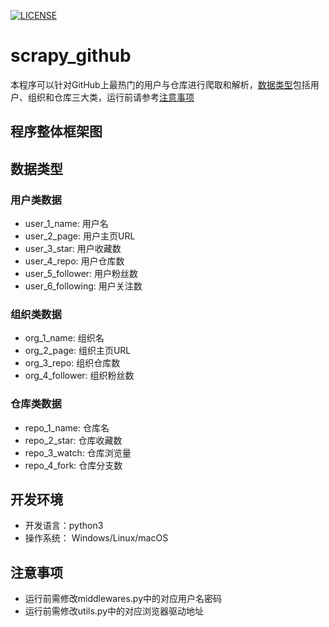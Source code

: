 [![LICENSE](https://img.shields.io/badge/license-Anti%20996-blue.svg)](https://github.com/996icu/996.ICU/blob/master/LICENSE)
# scrapy_github
本程序可以针对GitHub上最热门的用户与仓库进行爬取和解析，[数据类型](https://github.com/wwfra/scrapy_github#%E6%95%B0%E6%8D%AE%E7%B1%BB%E5%9E%8B)包括用户、组织和仓库三大类，运行前请参考[注意事项](https://github.com/wwfra/scrapy_github#%E6%B3%A8%E6%84%8F%E4%BA%8B%E9%A1%B9)
## 程序整体框架图

## 数据类型
### 用户类数据
- user_1_name:        用户名
- user_2_page:        用户主页URL
- user_3_star:        用户收藏数
- user_4_repo:        用户仓库数
- user_5_follower:    用户粉丝数
- user_6_following:   用户关注数
### 组织类数据
- org_1_name:     组织名
- org_2_page:     组织主页URL
- org_3_repo:     组织仓库数
- org_4_follower: 组织粉丝数
### 仓库类数据
- repo_1_name:    仓库名
- repo_2_star:    仓库收藏数
- repo_3_watch:   仓库浏览量
- repo_4_fork:    仓库分支数
## 开发环境
- 开发语言：python3
- 操作系统： Windows/Linux/macOS
## 注意事项
- 运行前需修改middlewares.py中的对应用户名密码
- 运行前需修改utils.py中的对应浏览器驱动地址
